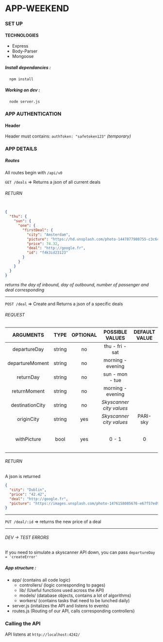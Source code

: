# APP-WEEKEND

### SET UP

#### TECHNOLOGIES

* Express
* Body-Parser
* Mongoose

##### Install dependancies :
```shell
  npm install
```


##### Working on dev :

```shell
  node server.js
```

### APP AUTHENTICATION

#### Header
Header must contains:
`authToken: "safetoken123"` *(temporary)*

### APP DETAILS

##### Routes

All routes begin with `/api/v0`

`GET /deals` => Returns a json of all current deals

###### RETURN

```json

{
  "thu": {
    "sun": {
      "one": {
        "firstDeal": {
          "city": "Amsterdam",
          "picture": "https://hd.unsplash.com/photo-1447877980755-c3c642760061",
          "price": 74.32,
          "deal": "http://google.fr",
          "id": "f4k3id23123"
        }
      }
    }
  }
}

```

*returns the day of inbound, day of outbound, number of passenger and deal corresponding*

***

`POST /deal` => Create and Returns a json of a specific deals

###### REQUEST

|     ARGUMENTS    |  TYPE  | OPTIONAL |     POSSIBLE VALUES    | DEFAULT VALUE |     DESCRIPTION     |
|:---------------:|:------:|:--------:|:----------------------:|:-------------:|:-------------------:|
|   departureDay  | string |    no    |    thu - fri - sat   |               |   Day of departure  |
| departureMoment | string |    no    |   morning - evening   |               | Moment of departure |
|    returnDay    | string |    no    |    sun - mon - tue   |               |    Day of return    |
|   returnMoment  | string |    no    |   morning - evening   |               |   Moment of return  |
| destinationCity | string |    no    | *Skyscanner city values* |               |    City to fly to   |
|    originCity   | string |    yes   | *Skyscanner city values* |    PARI-sky   |   City to fly from  |
|    withPicture  | bool   |    yes   | 0 - 1 |    0   |   If you need a picture to illustrate your deal  |

###### RETURN

A json is returned

```json
{
  "city": "Dublin",
  "price": "42.42",
  "deal": "http://google.fr",
  "picture": "https://images.unsplash.com/photo-1476158085676-e67f57ed9ed7?ixlib=rb-0.3.5&q=80&fm=jpg&crop=entropy&cs=tinysrgb&s=3b921acce5c55d802d64d31d081e80bb"
}

```

***

`PUT /deal/:id` => returns the new price of a deal

***

###### DEV -> TEST ERRORS

If you need to simulate a skyscanner API down, you can pass `departureDay = 'createError'`

##### App structure :

- app/ (contains all code logic)
  - controllers/ (logic corresponding to pages)
  - lib/ (Useful functions used across the API)
  - models/ (database objects, contains a lot of algorithms)
  - workers/ (contains tasks that need to be lunched daily)
- server.js (initalizes the API and listens to events)
- routes.js (Routing of our API, calls corresponding controllers)

### Calling the API

API listens at `http://localhost:4242/`
